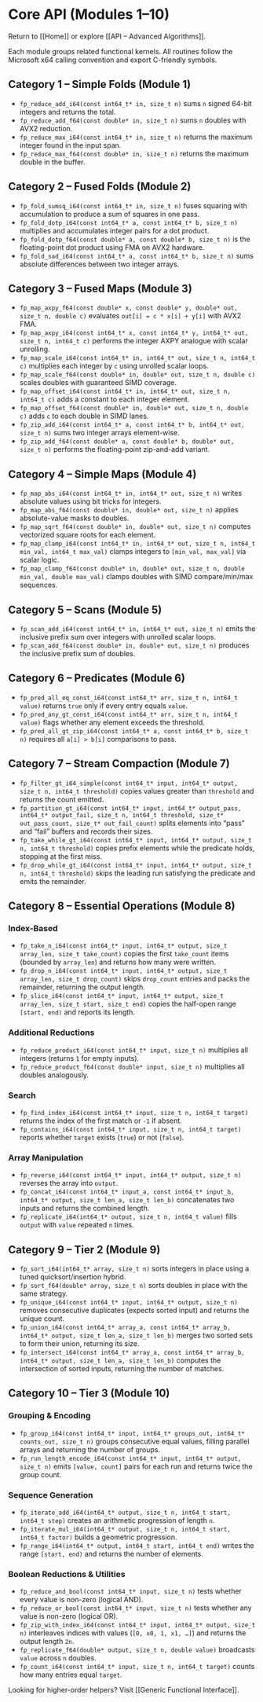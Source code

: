 # Core API (Modules 1–10)

Return to [[Home]] or explore [[API – Advanced Algorithms]].

Each module groups related functional kernels. All routines follow the Microsoft x64 calling convention and export C-friendly symbols.

## Category 1 – Simple Folds (Module 1)

- `fp_reduce_add_i64(const int64_t* in, size_t n)` sums `n` signed 64-bit integers and returns the total.
- `fp_reduce_add_f64(const double* in, size_t n)` sums `n` doubles with AVX2 reduction.
- `fp_reduce_max_i64(const int64_t* in, size_t n)` returns the maximum integer found in the input span.
- `fp_reduce_max_f64(const double* in, size_t n)` returns the maximum double in the buffer.

## Category 2 – Fused Folds (Module 2)

- `fp_fold_sumsq_i64(const int64_t* in, size_t n)` fuses squaring with accumulation to produce a sum of squares in one pass.
- `fp_fold_dotp_i64(const int64_t* a, const int64_t* b, size_t n)` multiplies and accumulates integer pairs for a dot product.
- `fp_fold_dotp_f64(const double* a, const double* b, size_t n)` is the floating-point dot product using FMA on AVX2 hardware.
- `fp_fold_sad_i64(const int64_t* a, const int64_t* b, size_t n)` sums absolute differences between two integer arrays.

## Category 3 – Fused Maps (Module 3)

- `fp_map_axpy_f64(const double* x, const double* y, double* out, size_t n, double c)` evaluates `out[i] = c * x[i] + y[i]` with AVX2 FMA.
- `fp_map_axpy_i64(const int64_t* x, const int64_t* y, int64_t* out, size_t n, int64_t c)` performs the integer AXPY analogue with scalar unrolling.
- `fp_map_scale_i64(const int64_t* in, int64_t* out, size_t n, int64_t c)` multiplies each integer by `c` using unrolled scalar loops.
- `fp_map_scale_f64(const double* in, double* out, size_t n, double c)` scales doubles with guaranteed SIMD coverage.
- `fp_map_offset_i64(const int64_t* in, int64_t* out, size_t n, int64_t c)` adds a constant to each integer element.
- `fp_map_offset_f64(const double* in, double* out, size_t n, double c)` adds `c` to each double in SIMD lanes.
- `fp_zip_add_i64(const int64_t* a, const int64_t* b, int64_t* out, size_t n)` sums two integer arrays element-wise.
- `fp_zip_add_f64(const double* a, const double* b, double* out, size_t n)` performs the floating-point zip-and-add variant.

## Category 4 – Simple Maps (Module 4)

- `fp_map_abs_i64(const int64_t* in, int64_t* out, size_t n)` writes absolute values using bit tricks for integers.
- `fp_map_abs_f64(const double* in, double* out, size_t n)` applies absolute-value masks to doubles.
- `fp_map_sqrt_f64(const double* in, double* out, size_t n)` computes vectorized square roots for each element.
- `fp_map_clamp_i64(const int64_t* in, int64_t* out, size_t n, int64_t min_val, int64_t max_val)` clamps integers to `[min_val, max_val]` via scalar logic.
- `fp_map_clamp_f64(const double* in, double* out, size_t n, double min_val, double max_val)` clamps doubles with SIMD compare/min/max sequences.

## Category 5 – Scans (Module 5)

- `fp_scan_add_i64(const int64_t* in, int64_t* out, size_t n)` emits the inclusive prefix sum over integers with unrolled scalar loops.
- `fp_scan_add_f64(const double* in, double* out, size_t n)` produces the inclusive prefix sum of doubles.

## Category 6 – Predicates (Module 6)

- `fp_pred_all_eq_const_i64(const int64_t* arr, size_t n, int64_t value)` returns `true` only if every entry equals `value`.
- `fp_pred_any_gt_const_i64(const int64_t* arr, size_t n, int64_t value)` flags whether any element exceeds the threshold.
- `fp_pred_all_gt_zip_i64(const int64_t* a, const int64_t* b, size_t n)` requires all `a[i] > b[i]` comparisons to pass.

## Category 7 – Stream Compaction (Module 7)

- `fp_filter_gt_i64_simple(const int64_t* input, int64_t* output, size_t n, int64_t threshold)` copies values greater than `threshold` and returns the count emitted.
- `fp_partition_gt_i64(const int64_t* input, int64_t* output_pass, int64_t* output_fail, size_t n, int64_t threshold, size_t* out_pass_count, size_t* out_fail_count)` splits elements into “pass” and “fail” buffers and records their sizes.
- `fp_take_while_gt_i64(const int64_t* input, int64_t* output, size_t n, int64_t threshold)` copies prefix elements while the predicate holds, stopping at the first miss.
- `fp_drop_while_gt_i64(const int64_t* input, int64_t* output, size_t n, int64_t threshold)` skips the leading run satisfying the predicate and emits the remainder.

## Category 8 – Essential Operations (Module 8)

### Index-Based

- `fp_take_n_i64(const int64_t* input, int64_t* output, size_t array_len, size_t take_count)` copies the first `take_count` items (bounded by `array_len`) and returns how many were written.
- `fp_drop_n_i64(const int64_t* input, int64_t* output, size_t array_len, size_t drop_count)` skips `drop_count` entries and packs the remainder, returning the output length.
- `fp_slice_i64(const int64_t* input, int64_t* output, size_t array_len, size_t start, size_t end)` copies the half-open range `[start, end)` and reports its length.

### Additional Reductions

- `fp_reduce_product_i64(const int64_t* input, size_t n)` multiplies all integers (returns `1` for empty inputs).
- `fp_reduce_product_f64(const double* input, size_t n)` multiplies all doubles analogously.

### Search

- `fp_find_index_i64(const int64_t* input, size_t n, int64_t target)` returns the index of the first match or `-1` if absent.
- `fp_contains_i64(const int64_t* input, size_t n, int64_t target)` reports whether `target` exists (`true`) or not (`false`).

### Array Manipulation

- `fp_reverse_i64(const int64_t* input, int64_t* output, size_t n)` reverses the array into `output`.
- `fp_concat_i64(const int64_t* input_a, const int64_t* input_b, int64_t* output, size_t len_a, size_t len_b)` concatenates two inputs and returns the combined length.
- `fp_replicate_i64(int64_t* output, size_t n, int64_t value)` fills `output` with `value` repeated `n` times.

## Category 9 – Tier 2 (Module 9)

- `fp_sort_i64(int64_t* array, size_t n)` sorts integers in place using a tuned quicksort/insertion hybrid.
- `fp_sort_f64(double* array, size_t n)` sorts doubles in place with the same strategy.
- `fp_unique_i64(const int64_t* input, int64_t* output, size_t n)` removes consecutive duplicates (expects sorted input) and returns the unique count.
- `fp_union_i64(const int64_t* array_a, const int64_t* array_b, int64_t* output, size_t len_a, size_t len_b)` merges two sorted sets to form their union, returning its size.
- `fp_intersect_i64(const int64_t* array_a, const int64_t* array_b, int64_t* output, size_t len_a, size_t len_b)` computes the intersection of sorted inputs, returning the number of matches.

## Category 10 – Tier 3 (Module 10)

### Grouping & Encoding

- `fp_group_i64(const int64_t* input, int64_t* groups_out, int64_t* counts_out, size_t n)` groups consecutive equal values, filling parallel arrays and returning the number of groups.
- `fp_run_length_encode_i64(const int64_t* input, int64_t* output, size_t n)` emits `[value, count]` pairs for each run and returns twice the group count.

### Sequence Generation

- `fp_iterate_add_i64(int64_t* output, size_t n, int64_t start, int64_t step)` creates an arithmetic progression of length `n`.
- `fp_iterate_mul_i64(int64_t* output, size_t n, int64_t start, int64_t factor)` builds a geometric progression.
- `fp_range_i64(int64_t* output, int64_t start, int64_t end)` writes the range `[start, end)` and returns the number of elements.

### Boolean Reductions & Utilities

- `fp_reduce_and_bool(const int64_t* input, size_t n)` tests whether every value is non-zero (logical AND).
- `fp_reduce_or_bool(const int64_t* input, size_t n)` tests whether any value is non-zero (logical OR).
- `fp_zip_with_index_i64(const int64_t* input, int64_t* output, size_t n)` interleaves indices with values (`[0, x0, 1, x1, …]`) and returns the output length `2n`.
- `fp_replicate_f64(double* output, size_t n, double value)` broadcasts `value` across `n` doubles.
- `fp_count_i64(const int64_t* input, size_t n, int64_t target)` counts how many entries equal `target`.

Looking for higher-order helpers? Visit [[Generic Functional Interface]].
